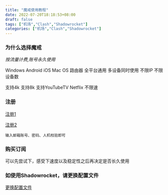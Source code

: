 ```yaml
---
title: "魔戒使用教程"
date: 2022-07-20T18:18:53+08:00
draft: false 
tags: ["机场","Clash","Shadowrocket"]
categories: ["机场","Clash","Shadowrocket"]
---
```


### 为什么选择魔戒
*按流量计费,账号永久使用*

Windows Android iOS Mac OS 路由器 全平台通用 多设备同时使用 不限IP 不限设备数

支持4k 支持8k 支持YouTubeTV Netflix 不限速 

### 注册

[注册1](https://www.mojie.me/#/register?code=FXp7bIpU)

[注册2](https://www.mojie.me/#/register?code=WWN1q2yc)

```text
输入邮箱账号、密码、人机校验即可
```

### 购买订阅
可以先尝试下，感受下速度以及稳定性之后再决定是否长久使用


### 如使用Shadowrocket，请更换配置文件

[更换配置文件](https://cywhat.cn/Shadowrocket%E5%B0%8F%E7%81%AB%E7%AE%AD%E9%85%8D%E7%BD%AE%E8%A7%84%E5%88%99%E6%96%87%E4%BB%B6/)
